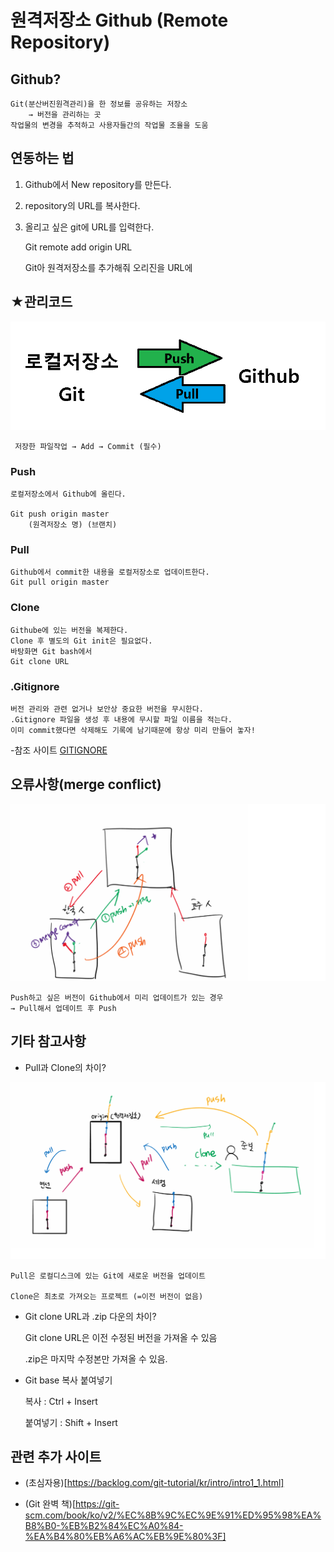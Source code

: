 # 원격저장소 Github (Remote Repository)
## Github?
```
Git(분산버진원격관리)을 한 정보를 공유하는 저장소
    → 버전을 관리하는 곳
작업물의 변경을 추적하고 사용자들간의 작업물 조율을 도움
```

## 연동하는 법


1. Github에서 New repository를 만든다.

2. repository의 URL를 복사한다.

3. 올리고 싶은 git에 URL를 입력한다.

    Git remote add origin URL

    Git아 원격저장소를 추가해줘 오리진을 URL에


## ★관리코드

![UseGithub](git_github.png)
```
 저장한 파일작업 → Add → Commit (필수)
 ```

### Push

    로컬저장소에서 Github에 올린다.

    Git push origin master
        (원격저장소 명) (브랜치) 


### Pull
    Github에서 commit한 내용을 로컬저장소로 업데이트한다.
    Git pull origin master


### Clone
    Githube에 있는 버전을 복제한다.
    Clone 후 별도의 Git init은 필요없다.
    바탕화면 Git bash에서
    Git clone URL



### .Gitignore
    버전 관리와 관련 없거나 보안상 중요한 버전을 무시한다.
    .Gitignore 파일을 생성 후 내용에 무시할 파일 이름을 적는다.
    이미 commit했다면 삭제해도 기록에 남기때문에 항상 미리 만들어 놓자!
-참조 사이트
    [GITIGNORE](https://www.toptal.com/developers/gitignore/)


## 오류사항(merge conflict)

![오류](merge%20conflict.png)

    Push하고 싶은 버전이 Github에서 미리 업데이트가 있는 경우
    → Pull해서 업데이트 후 Push



## 기타 참고사항
- Pull과 Clone의 차이?

![pull_vs_clone](pull_clone.png)

    Pull은 로컬디스크에 있는 Git에 새로운 버전을 업데이트

    Clone은 최초로 가져오는 프로젝트 (=이전 버전이 없음)

- Git clone URL과 .zip 다운의 차이?
    
    Git clone URL은 이전 수정된 버전을 가져올 수 있음
    
    .zip은 마지막 수정본만 가져올 수 있음.

- Git base 복사 붙여넣기

    복사 : Ctrl + Insert

    붙여넣기 : Shift + Insert


## 관련 추가 사이트

- (초심자용)[https://backlog.com/git-tutorial/kr/intro/intro1_1.html]

- (Git 완벽 책)[https://git-scm.com/book/ko/v2/%EC%8B%9C%EC%9E%91%ED%95%98%EA%B8%B0-%EB%B2%84%EC%A0%84-%EA%B4%80%EB%A6%AC%EB%9E%80%3F]


